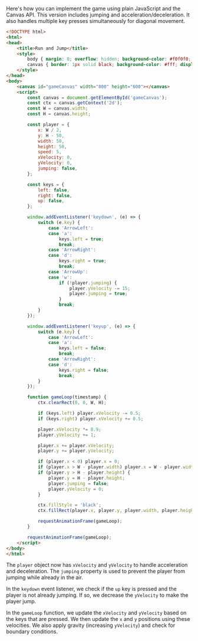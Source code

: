 Here's how you can implement the game using plain JavaScript and the Canvas API. This version includes jumping and acceleration/deceleration. It also handles multiple key presses simultaneously for diagonal movement.

```html
<!DOCTYPE html>
<html>
<head>
    <title>Run and Jump</title>
    <style>
        body { margin: 0; overflow: hidden; background-color: #f0f0f0; }
        canvas { border: 1px solid black; background-color: #fff; display: block; margin: 20px auto; }
    </style>
</head>
<body>
    <canvas id="gameCanvas" width="800" height="600"></canvas>
    <script>
        const canvas = document.getElementById('gameCanvas');
        const ctx = canvas.getContext('2d');
        const W = canvas.width;
        const H = canvas.height;

        const player = {
            x: W / 2,
            y: H - 50,
            width: 50,
            height: 50,
            speed: 5,
            xVelocity: 0,
            yVelocity: 0,
            jumping: false,
        };

        const keys = {
            left: false,
            right: false,
            up: false,
        };

        window.addEventListener('keydown', (e) => {
            switch (e.key) {
                case 'ArrowLeft':
                case 'a':
                    keys.left = true;
                    break;
                case 'ArrowRight':
                case 'd':
                    keys.right = true;
                    break;
                case 'ArrowUp':
                case 'w':
                    if (!player.jumping) {
                        player.yVelocity -= 15;
                        player.jumping = true;
                    }
                    break;
            }
        });

        window.addEventListener('keyup', (e) => {
            switch (e.key) {
                case 'ArrowLeft':
                case 'a':
                    keys.left = false;
                    break;
                case 'ArrowRight':
                case 'd':
                    keys.right = false;
                    break;
            }
        });

        function gameLoop(timestamp) {
            ctx.clearRect(0, 0, W, H);

            if (keys.left) player.xVelocity -= 0.5;
            if (keys.right) player.xVelocity += 0.5;

            player.xVelocity *= 0.9;
            player.yVelocity += 1;

            player.x += player.xVelocity;
            player.y += player.yVelocity;

            if (player.x < 0) player.x = 0;
            if (player.x > W - player.width) player.x = W - player.width;
            if (player.y > H - player.height) {
                player.y = H - player.height;
                player.jumping = false;
                player.yVelocity = 0;
            }

            ctx.fillStyle = 'black';
            ctx.fillRect(player.x, player.y, player.width, player.height);

            requestAnimationFrame(gameLoop);
        }

        requestAnimationFrame(gameLoop);
    </script>
</body>
</html>
```

The `player` object now has `xVelocity` and `yVelocity` to handle acceleration and deceleration. The `jumping` property is used to prevent the player from jumping while already in the air.

In the `keydown` event listener, we check if the `up` key is pressed and the player is not already jumping. If so, we decrease the `yVelocity` to make the player jump.

In the `gameLoop` function, we update the `xVelocity` and `yVelocity` based on the keys that are pressed. We then update the `x` and `y` positions using these velocities. We also apply gravity (increasing `yVelocity`) and check for boundary conditions.
 <!-- 96.14s -->